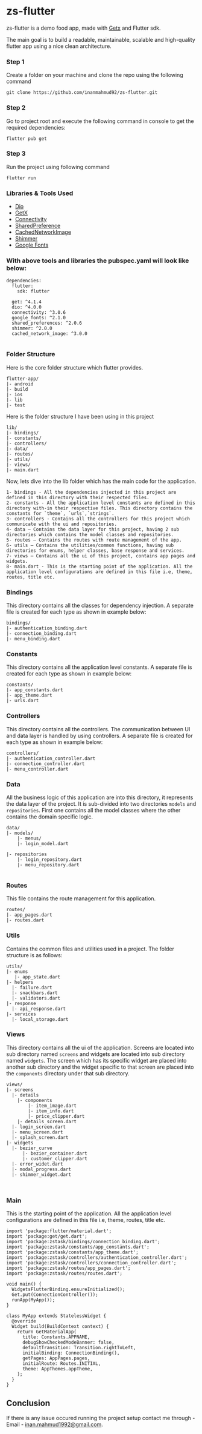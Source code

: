 # zs-flutter

zs-flutter is a demo food app, made with [Getx](https://pub.dev/packages/get) and Flutter sdk. 

The main goal is to build a readable, maintainable, scalable and high-quality flutter app using a nice clean architecture.

### Step 1
Create a folder on your machine and clone the repo using the following command

```
git clone https://github.com/inanmahmud92/zs-flutter.git

```

### Step 2
Go to project root and execute the following command in console to get the required dependencies: 

```
flutter pub get 

```

### Step 3
Run the project using following command

```
flutter run

``` 

### Libraries & Tools Used

* [Dio](https://pub.dev/packages/dio)
* [GetX](https://pub.dev/packages/get)
* [Connectivity](https://pub.dev/packages/connectivity)
* [SharedPreference](https://pub.dev/packages/shared_preferences)
* [CachedNetworkImage](https://pub.dev/packages/cached_network_image)
* [Shimmer](https://pub.dev/packages/shimmer)
* [Google Fonts](https://pub.dev/packages/google_fonts)

### With above tools and libraries the pubspec.yaml will look like below:

```
dependencies:
  flutter:
    sdk: flutter
    
  get: ^4.1.4
  dio: ^4.0.0
  connectivity: ^3.0.6
  google_fonts: ^2.1.0
  shared_preferences: ^2.0.6
  shimmer: ^2.0.0
  cached_network_image: ^3.0.0
  
```

### Folder Structure
Here is the core folder structure which flutter provides.

```
flutter-app/
|- android
|- build
|- ios
|- lib
|- test
```

Here is the folder structure I have been using in this project

```
lib/
|- bindings/
|- constants/
|- controllers/
|- data/
|- routes/
|- utils/
|- views/
|- main.dart
```

Now, lets dive into the lib folder which has the main code for the application.


```
1- bindings - All the dependencies injected in this project are defined in this directory with their respected files.
2- constants - All the application level constants are defined in this directory with-in their respective files. This directory contains the constants for `theme`, `urls`,`strings`.
3- controllers - Contains all the controllers for this project which communicate with the ui and repositories.
4- data — Contains the data layer for this project, having 2 sub directories which contains the model classes and repositories.
5- routes — Contains the routes with route management of the app.
6- utils — Contains the utilities/common functions, having sub directories for enums, helper classes, base response and services.
7- views — Contains all the ui of this project, contains app pages and widgets.
8- main.dart - This is the starting point of the application. All the application level configurations are defined in this file i.e, theme, routes, title etc.
```
### Bindings

This directory contains all the classes for dependency injection. A separate file is created for each type as shown in example below:

```
bindings/
|- authentication_binding.dart
|- connection_binding.dart
|- menu_binding.dart
```

### Constants

This directory contains all the application level constants. A separate file is created for each type as shown in example below:

```
constants/
|- app_constants.dart
|- app_theme.dart
|- urls.dart
```

### Controllers

This directory contains all the controllers. The communication between UI and data layer is handled by using controllers. A separate file is created for each type as shown in example below:

```
controllers/
|- authentication_controller.dart
|- connection_controller.dart
|- menu_controller.dart
```

### Data

All the business logic of this application are into this directory, it represents the data layer of the project. It is sub-divided into two directories `models` and `repositories`. First one contains all the model classes where the other contains the domain specific logic.

```
data/
|- models/
    |- menus/
    |- login_model.dart
       
|- repositories
    |- login_repository.dart
    |- menu_repository.dart
    
```

### Routes

This file contains the route management for this application.

```
routes/
|- app_pages.dart
|- routes.dart

```

### Utils

Contains the common files and utilities used in a project. The folder structure is as follows: 

```
utils/
|- enums
   |- app_state.dart
|- helpers
  |- failure.dart
  |- snackbars.dart
  |- validators.dart
|- response
  |- api_response.dart
|- services
  |- local_storage.dart
```

### Views

This directory contains all the ui of the application. Screens are located into sub directory named `screens` and widgets are located into sub directory named `widgets`. The screen which has its specific widget are placed into another sub directory and the widget specific to that screen are placed into the `components` directory under that sub directory.
```
views/
|- screens
  |- details
    |- components
        |- item_image.dart
        |- item_info.dart
        |- price_clipper.dart
    |- details_screen.dart
  |- login_screen.dart
  |- menu_screen.dart
  |- splash_screen.dart
|- widgets
  |- bezier_curve
      |- bezier_container.dart
      |- customer_clipper.dart
  |- error_widet.dart
  |- modal_progress.dart
  |- shimmer_widget.dart

   
```
### Main

This is the starting point of the application. All the application level configurations are defined in this file i.e, theme, routes, title etc.

```
import 'package:flutter/material.dart';
import 'package:get/get.dart';
import 'package:zstask/bindings/connection_binding.dart';
import 'package:zstask/constants/app_constants.dart';
import 'package:zstask/constants/app_theme.dart';
import 'package:zstask/controllers/authentication_controller.dart';
import 'package:zstask/controllers/connection_controller.dart';
import 'package:zstask/routes/app_pages.dart';
import 'package:zstask/routes/routes.dart';

void main() {
  WidgetsFlutterBinding.ensureInitialized();
  Get.put(ConnectionController());
  runApp(MyApp());
}

class MyApp extends StatelessWidget {
  @override
  Widget build(BuildContext context) {
    return GetMaterialApp(
      title: Constants.APPNAME,
      debugShowCheckedModeBanner: false,
      defaultTransition: Transition.rightToLeft,
      initialBinding: ConnectionBinding(),
      getPages: AppPages.pages,
      initialRoute: Routes.INITIAL,
      theme: AppThemes.appTheme,
    );
  }
}

```

## Conclusion
If there is any issue occured running the project setup contact me through - Email - inan.mahmud1992@gmail.com.
